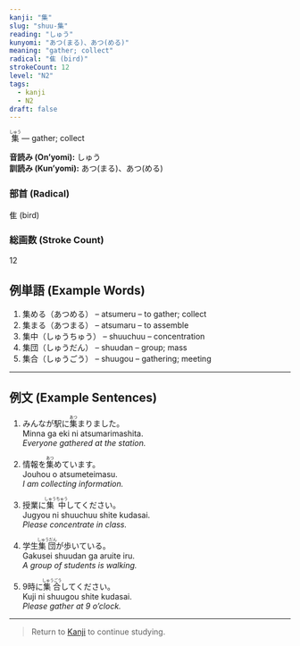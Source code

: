 ```yaml
---
kanji: "集"
slug: "shuu-集"
reading: "しゅう"
kunyomi: "あつ(まる)、あつ(める)"
meaning: "gather; collect"
radical: "隹 (bird)"
strokeCount: 12
level: "N2"
tags:
  - kanji
  - N2
draft: false
---
```


<ruby>集<rt>しゅう</rt></ruby> — gather; collect

**音読み (On’yomi):** しゅう  
**訓読み (Kun’yomi):** あつ(まる)、あつ(める)  

### 部首 (Radical)
隹 (bird)

### 総画数 (Stroke Count)
12

## 例単語 (Example Words)

1. 集める（<ruby>あつめる</ruby>） – atsumeru – to gather; collect  
2. 集まる（<ruby>あつまる</ruby>） – atsumaru – to assemble  
3. 集中（<ruby>しゅうちゅう</ruby>） – shuuchuu – concentration  
4. 集団（<ruby>しゅうだん</ruby>） – shuudan – group; mass  
5. 集合（<ruby>しゅうごう</ruby>） – shuugou – gathering; meeting

---

## 例文 (Example Sentences)

1. みんなが駅に<ruby>集<rt>あつ</rt></ruby>まりました。  
Minna ga eki ni atsumarimashita.  
*Everyone gathered at the station.*

2. 情報を<ruby>集<rt>あつ</rt></ruby>めています。  
Jouhou o atsumeteimasu.  
*I am collecting information.*

3. 授業に<ruby>集中<rt>しゅうちゅう</rt></ruby>してください。  
Jugyou ni shuuchuu shite kudasai.  
*Please concentrate in class.*

4. 学生<ruby>集団<rt>しゅうだん</rt></ruby>が歩いている。  
Gakusei shuudan ga aruite iru.  
*A group of students is walking.*

5. 9時に<ruby>集合<rt>しゅうごう</rt></ruby>してください。  
Kuji ni shuugou shite kudasai.  
*Please gather at 9 o’clock.*

---

> Return to [Kanji](/kanji/) to continue studying.
